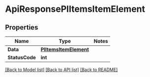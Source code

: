 # ApiResponsePIItemsItemElement

## Properties
Name | Type | Notes
------------ | ------------- | -------------
**Data** | **[**PIItemsItemElement**](../Model/PIItemsItemElement.md)**
**StatusCode** | **int**

[[Back to Model list]](../../README.md#documentation-for-models) [[Back to API list]](../../README.md#documentation-for-api-endpoints) [[Back to README]](../../README.md)
